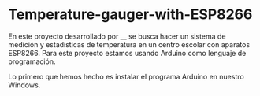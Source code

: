 # Temperature-gauger-with-ESP8266

En este proyecto desarrollado por __ se busca hacer un sistema de medición y estadísticas de temperatura en un centro escolar con aparatos ESP8266.
Para este proyecto estamos usando Arduino como lenguaje de programación.

Lo primero que hemos hecho es instalar el programa Arduino en nuestro Windows.
